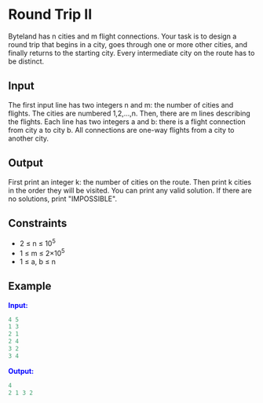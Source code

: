 # Round Trip II

Byteland has n cities and m flight connections. Your task is to design a round trip that begins in a city, goes through one or more other cities, and finally returns to the starting city. Every intermediate city on the route has to be distinct.

## Input  
The first input line has two integers n and m: the number of cities and flights. The cities are numbered 1,2,&hellip;,n.
Then, there are m lines describing the flights. Each line has two integers a and b: there is a flight connection from city a to city b. All connections are one-way flights from a city to another city. 

## Output
First print an integer k: the number of cities on the route. Then print k cities in the order they will be visited. You can print any valid solution.
If there are no solutions, print "IMPOSSIBLE".  

## Constraints

- 2 &le; n &le; 10<sup>5</sup>
- 1 &le; m &le; 2&times;10<sup>5</sup>
- 1 &le; a, b &le; n

## Example
<font color="blue">**Input:**</font>
```c++
4 5
1 3
2 1
2 4
3 2
3 4
```
<font color="blue">**Output:**</font>
```c++
4
2 1 3 2
``` 
